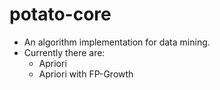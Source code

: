 # potato-core

* An algorithm implementation for data mining.
* Currently there are:
  * Apriori
  * Apriori with FP-Growth
